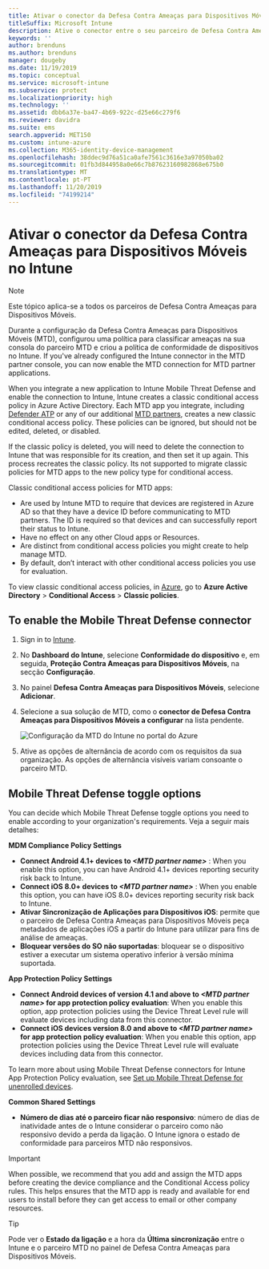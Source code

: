 ```yaml
---
title: Ativar o conector da Defesa Contra Ameaças para Dispositivos Móveis no Microsoft Intune
titleSuffix: Microsoft Intune
description: Ative o conector entre o seu parceiro de Defesa Contra Ameaças para Dispositivos Móveis (MTD) e o Microsoft Intune.
keywords: ''
author: brenduns
ms.author: brenduns
manager: dougeby
ms.date: 11/19/2019
ms.topic: conceptual
ms.service: microsoft-intune
ms.subservice: protect
ms.localizationpriority: high
ms.technology: ''
ms.assetid: dbb6a37e-ba47-4b69-922c-d25e66c279f6
ms.reviewer: davidra
ms.suite: ems
search.appverid: MET150
ms.custom: intune-azure
ms.collection: M365-identity-device-management
ms.openlocfilehash: 38ddec9d76a51ca0afe7561c3616e3a97050ba02
ms.sourcegitcommit: 01fb3d844958a0e66c7b87623160982868e675b0
ms.translationtype: MT
ms.contentlocale: pt-PT
ms.lasthandoff: 11/20/2019
ms.locfileid: "74199214"
---
```

# <a name="enable-the-mobile-threat-defense-connector-in-intune"></a>Ativar o conector da Defesa Contra Ameaças para Dispositivos Móveis no Intune

> [!NOTE] 
> Este tópico aplica-se a todos os parceiros de Defesa Contra Ameaças para Dispositivos Móveis.

Durante a configuração da Defesa Contra Ameaças para Dispositivos Móveis (MTD), configurou uma política para classificar ameaças na sua consola do parceiro MTD e criou a política de conformidade de dispositivos no Intune. If you've already configured the Intune connector in the MTD partner console, you can now enable the MTD connection for MTD partner applications.

When you integrate a new application to Intune Mobile Threat Defense and enable the connection to Intune, Intune creates a classic conditional access policy in Azure Active Directory. Each MTD app you integrate, including [Defender ATP](advanced-threat-protection.md) or any of our additional [MTD partners](mobile-threat-defense.md#mobile-threat-defense-partners), creates a new classic conditional access policy. These policies can be ignored, but should not be edited, deleted, or disabled.

If the classic policy is deleted, you will need to delete the connection to Intune that was responsible for its creation, and then set it up again. This process recreates the classic policy. Its not supported to migrate classic policies for MTD apps to the new policy type for conditional access.

Classic conditional access policies for MTD apps: 

- Are used by Intune MTD to require that devices are registered in Azure AD so that they have a device ID before communicating to MTD partners. The ID is required so that devices and can successfully report their status to Intune.  
- Have no effect on any other Cloud apps or Resources.  
- Are distinct from conditional access policies you might create to help manage MTD.
- By default, don’t interact with other conditional access policies you use for evaluation.  

To view classic conditional access policies, in [Azure](https://portal.azure.com/#home), go to **Azure Active Directory** > **Conditional Access** > **Classic policies**.


## <a name="to-enable-the-mobile-threat-defense-connector"></a>To enable the Mobile Threat Defense connector

1. Sign in to [Intune](https://go.microsoft.com/fwlink/?linkid=2090973).

4. No **Dashboard do Intune**, selecione **Conformidade do dispositivo** e, em seguida, **Proteção Contra Ameaças para Dispositivos Móveis**, na secção **Configuração**.

5. No painel **Defesa Contra Ameaças para Dispositivos Móveis**, selecione **Adicionar**.

6. Selecione a sua solução de MTD, como o **conector de Defesa Contra Ameaças para Dispositivos Móveis a configurar** na lista pendente.

    ![Configuração da MTD do Intune no portal do Azure](./media/mtd-connector-enable/enable-mtd-connector-1.png)

7. Ative as opções de alternância de acordo com os requisitos da sua organização. As opções de alternância visíveis variam consoante o parceiro MTD.

## <a name="mobile-threat-defense-toggle-options"></a>Mobile Threat Defense toggle options

You can decide which Mobile Threat Defense toggle options you need to enable according to your organization's requirements. Veja a seguir mais detalhes:

**MDM Compliance Policy Settings**
- **Connect Android 4.1+ devices to _\<MTD partner name>_** : When you enable this option, you can have Android 4.1+ devices reporting security risk back to Intune.
- **Connect iOS 8.0+ devices to _\<MTD partner name>_** : When you enable this option, you can have iOS 8.0+ devices reporting security risk back to Intune.
- **Ativar Sincronização de Aplicações para Dispositivos iOS**: permite que o parceiro de Defesa Contra Ameaças para Dispositivos Móveis peça metadados de aplicações iOS a partir do Intune para utilizar para fins de análise de ameaças.
- **Bloquear versões do SO não suportadas**: bloquear se o dispositivo estiver a executar um sistema operativo inferior à versão mínima suportada.

**App Protection Policy Settings**
- **Connect Android devices of version 4.1 and above to *\<MTD partner name>* for app protection policy evaluation**: When you enable this option, app protection policies using the Device Threat Level rule will evaluate devices including data from this connector.
- **Connect iOS devices version 8.0 and above to *\<MTD partner name>* for app protection policy evaluation**: When you enable this option, app protection policies using the Device Threat Level rule will evaluate devices including data from this connector.

To learn more about using Mobile Threat Defense connectors for Intune App Protection Policy evaluation, see [Set up Mobile Threat Defense for unenrolled devices](~/protect/mtd-enable-unenrolled-devices.md).

**Common Shared Settings**
- **Número de dias até o parceiro ficar não responsivo**: número de dias de inatividade antes de o Intune considerar o parceiro como não responsivo devido a perda da ligação. O Intune ignora o estado de conformidade para parceiros MTD não responsivos.

> [!IMPORTANT] 
> When possible, we recommend that you add and assign the MTD apps before creating the device compliance and the Conditional Access policy rules. This helps ensures that the MTD app is ready and available for end users to install before they can get access to email or other company resources.

> [!TIP]
> Pode ver o **Estado da ligação** e a hora da **Última sincronização** entre o Intune e o parceiro MTD no painel de Defesa Contra Ameaças para Dispositivos Móveis.
